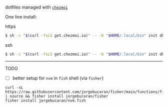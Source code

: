 dotfiles managed with [`chezmoi`](https://github.com/twpayne/chezmoi)

One line install:

https

```bash
$ sh -c "$(curl -fsLS get.chezmoi.io)" -- -b "$HOME/.local/bin" init dk0d --verbose --apply
```

ssh

```bash
$ sh -c "$(curl -fsLS get.chezmoi.io)" -- -b "$HOME/.local/bin" init dk0d --verbose --apply --ssh
```

---

TODO

- [ ] better setup for `nvm` in `fish` shell (via `fisher`)

```fish
curl -sL https://raw.githubusercontent.com/jorgebucaran/fisher/main/functions/fisher.fish | source && fisher install jorgebucaran/fisher
fisher install jorgebucaran/nvm.fish
```
